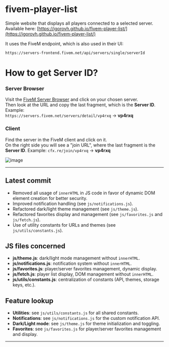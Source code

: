 # fivem-player-list

Simple website that displays all players connected to a selected server.
Available here: [https://igorovh.github.io/fivem-player-list/](https://igorovh.github.io/fivem-player-list/)

It uses the FiveM endpoint, which is also used in their UI:

```
https://servers-frontend.fivem.net/api/servers/single/serverId
```

# How to get Server ID?
### Server Browser
Visit the [FiveM Server Browser](https://servers.fivem.net/) and click on your chosen server.  
Then look at the URL and copy the last fragment, which is the **Server ID**. Example:  
`https://servers.fivem.net/servers/detail/vp4rxq` -> **vp4rxq**
### Client
Find the server in the FiveM client and click on it.  
On the right side you will see a "join URL", where the last fragment is the **Server ID**. Example:
`cfx.re/join/vp4rxq` -> **vp4rxq**  
  
![image](https://github.com/igorovh/fivem-player-list/assets/37638480/cc4427f2-9fb0-4a9a-822b-db3344845b21)

---

## Latest commit

- Removed all usage of `innerHTML` in JS code in favor of dynamic DOM element creation for better security.
- Improved notification handling (see `js/notifications.js`).
- Refactored dark/light theme management (see `js/theme.js`).
- Refactored favorites display and management (see `js/favorites.js` and `js/fetch.js`).
- Use of utility constants for URLs and themes (see `js/utils/constants.js`).

## JS files concerned

- **js/theme.js**: dark/light mode management without `innerHTML`.
- **js/notifications.js**: notification system without `innerHTML`.
- **js/favorites.js**: player/server favorites management, dynamic display.
- **js/fetch.js**: player list display, DOM management without `innerHTML`.
- **js/utils/constants.js**: centralization of constants (API, themes, storage keys, etc.).

## Feature lookup

- **Utilities**: see `js/utils/constants.js` for all shared constants.
- **Notifications**: see `js/notifications.js` for the custom notification API.
- **Dark/Light mode**: see `js/theme.js` for theme initialization and toggling.
- **Favorites**: see `js/favorites.js` for player/server favorites management and display.

---
